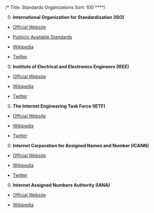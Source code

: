 /*
Title: Standards Organizations
Sort: 100
****/

0. **International Organization for Standardization (ISO)**

  * [Official Website](https://www.iso.org/home.html)

  * [Publicly Available Standards](http://standards.iso.org/ittf/PubliclyAvailableStandards/index.html)

  * [Wikipedia](https://en.wikipedia.org/wiki/International_Organization_for_Standardization)

  * [Twitter](https://twitter.com/isostandards)

0. **Institute of Electrical and Electronics Engineers (IEEE)**

  * [Official Website](https://www.ieee.org/index.html)

  * [Wikipedia](https://en.wikipedia.org/wiki/Institute_of_Electrical_and_Electronics_Engineers)

  * [Twitter](https://twitter.com/IEEEorg)

0. **The Internet Engineering Task Force (IETF)**

  * [Official Website](https://www.ietf.org/)

  * [Wikipedia](https://en.wikipedia.org/wiki/Internet_Engineering_Task_Force)

  * [Twitter](https://twitter.com/ietf)

0. **Internet Corporation for Assigned Names and Number (ICANN)**

  * [Official Website](https://www.icann.org/)

  * [Wikipedia](https://en.wikipedia.org/wiki/ICANN)

  * [Twitter](https://twitter.com/ICANN)

0. **Internet Assigned Numbers Authority (IANA)**

  * [Official Website](https://www.iana.org/)

  * [Wikipedia](https://en.wikipedia.org/wiki/Internet_Assigned_Numbers_Authority)
